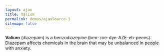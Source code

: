 ```yaml
---
layout: ajax
title: Valium
permalink: demos/ajaxSource-1
sitemap: false
---
```


<div class="fs-2 p-4 bg-green-24 c-green-10">
    <p><b>Valium</b> (diazepam) is a benzodiazepine (ben-zoe-dye-AZE-eh-peens). Diazepam affects chemicals in the brain that may be unbalanced in people with anxiety.</p>
</div>